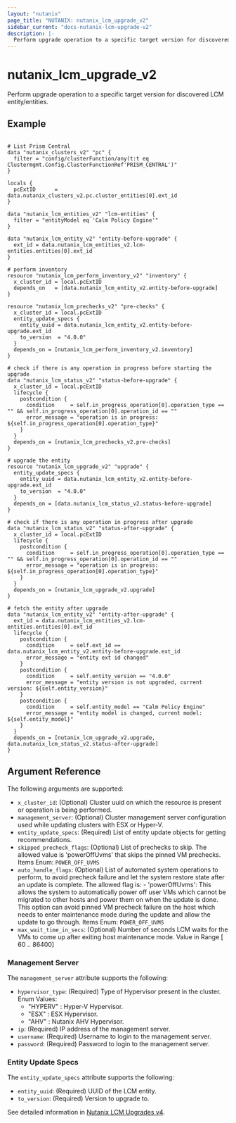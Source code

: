 ```yaml
---
layout: "nutanix"
page_title: "NUTANIX: nutanix_lcm_upgrade_v2"
sidebar_current: "docs-nutanix-lcm-upgrade-v2"
description: |-
  Perform upgrade operation to a specific target version for discovered LCM entity/entities.
---
```


# nutanix_lcm_upgrade_v2

Perform upgrade operation to a specific target version for discovered LCM entity/entities.


## Example

```hcl

# List Prism Central
data "nutanix_clusters_v2" "pc" {
  filter = "config/clusterFunction/any(t:t eq Clustermgmt.Config.ClusterFunctionRef'PRISM_CENTRAL')"
}

locals {
  pcExtID      = data.nutanix_clusters_v2.pc.cluster_entities[0].ext_id
}

data "nutanix_lcm_entities_v2" "lcm-entities" {
  filter = "entityModel eq 'Calm Policy Engine'"
}

data "nutanix_lcm_entity_v2" "entity-before-upgrade" {
  ext_id = data.nutanix_lcm_entities_v2.lcm-entities.entities[0].ext_id
}

# perform inventory
resource "nutanix_lcm_perform_inventory_v2" "inventory" {
  x_cluster_id = local.pcExtID
  depends_on   = [data.nutanix_lcm_entity_v2.entity-before-upgrade]
}

resource "nutanix_lcm_prechecks_v2" "pre-checks" {
  x_cluster_id = local.pcExtID
  entity_update_specs {
    entity_uuid = data.nutanix_lcm_entity_v2.entity-before-upgrade.ext_id
    to_version  = "4.0.0"
  }
  depends_on = [nutanix_lcm_perform_inventory_v2.inventory]
}

# check if there is any operation in progress before starting the upgrade
data "nutanix_lcm_status_v2" "status-before-upgrade" {
  x_cluster_id = local.pcExtID
  lifecycle {
    postcondition {
      condition     = self.in_progress_operation[0].operation_type == "" && self.in_progress_operation[0].operation_id == ""
      error_message = "operation is in progress: ${self.in_progress_operation[0].operation_type}"
    }
  }
  depends_on = [nutanix_lcm_prechecks_v2.pre-checks]
}

# upgrade the entity
resource "nutanix_lcm_upgrade_v2" "upgrade" {
  entity_update_specs {
    entity_uuid = data.nutanix_lcm_entity_v2.entity-before-upgrade.ext_id
    to_version  = "4.0.0"
  }
  depends_on = [data.nutanix_lcm_status_v2.status-before-upgrade]
}

# check if there is any operation in progress after upgrade
data "nutanix_lcm_status_v2" "status-after-upgrade" {
  x_cluster_id = local.pcExtID
  lifecycle {
    postcondition {
      condition     = self.in_progress_operation[0].operation_type == "" && self.in_progress_operation[0].operation_id == ""
      error_message = "operation is in progress: ${self.in_progress_operation[0].operation_type}"
    }
  }
  depends_on = [nutanix_lcm_upgrade_v2.upgrade]
}

# fetch the entity after upgrade
data "nutanix_lcm_entity_v2" "entity-after-upgrade" {
  ext_id = data.nutanix_lcm_entities_v2.lcm-entities.entities[0].ext_id
  lifecycle {
    postcondition {
      condition     = self.ext_id == data.nutanix_lcm_entity_v2.entity-before-upgrade.ext_id
      error_message = "entity ext id changed"
    }
    postcondition {
      condition     = self.entity_version == "4.0.0"
      error_message = "entity version is not upgraded, current version: ${self.entity_version}"
    }
    postcondition {
      condition     = self.entity_model == "Calm Policy Engine"
      error_message = "entity model is changed, current model: ${self.entity_model}"
    }
  }
  depends_on = [nutanix_lcm_upgrade_v2.upgrade, data.nutanix_lcm_status_v2.status-after-upgrade]
}

```

## Argument Reference
The following arguments are supported:

* `x_cluster_id`: (Optional) Cluster uuid on which the resource is present or operation is being performed.
* `management_server`: (Optional) Cluster management server configuration used while updating clusters with ESX or Hyper-V.
* `entity_update_specs`: (Required) List of entity update objects for getting recommendations.
* `skipped_precheck_flags`: (Optional) List of prechecks to skip. The allowed value is 'powerOffUvms' that skips the pinned VM prechecks. Items Enum: `POWER_OFF_UVMS`
* `auto_handle_flags`: (Optional) List of automated system operations to perform, to avoid precheck failure and let the system restore state after an update is complete. The allowed flag is: - 'powerOffUvms': This allows the system to automatically power off user VMs which cannot be migrated to other hosts and power them on when the update is done. This option can avoid pinned VM precheck failure on the host which needs to enter maintenance mode during the update and allow the update to go through. Items Enum: `POWER_OFF_UVMS`
* `max_wait_time_in_secs`: (Optional) Number of seconds LCM waits for the VMs to come up after exiting host maintenance mode. Value in Range [ 60 .. 86400]

### Management Server
The `management_server` attribute supports the following:

* `hypervisor_type`: (Required) Type of Hypervisor present in the cluster. Enum Values:
    * "HYPERV" : Hyper-V Hypervisor.
    * "ESX" : ESX Hypervisor.
    * "AHV" : Nutanix AHV Hypervisor.
* `ip`: (Required) IP address of the management server.
* `username`: (Required) Username to login to the management server.
* `password`: (Required) Password to login to the management server.

### Entity Update Specs
The `entity_update_specs` attribute supports the following:

* `entity_uuid`: (Required) UUID of the LCM entity.
* `to_version`: (Required) Version to upgrade to.


See detailed information in [Nutanix LCM Upgrades v4](https://developers.nutanix.com/api-reference?namespace=lifecycle&version=v4.0#tag/Upgrades/operation/performUpgrade).

